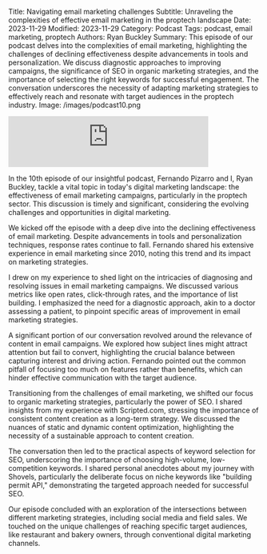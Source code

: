 Title: Navigating email marketing challenges
Subtitle: Unraveling the complexities of effective email marketing in the proptech landscape
Date: 2023-11-29
Modified: 2023-11-29
Category: Podcast
Tags: podcast, email marketing, proptech
Authors: Ryan Buckley
Summary: This episode of our podcast delves into the complexities of email marketing, highlighting the challenges of declining effectiveness despite advancements in tools and personalization. We discuss diagnostic approaches to improving campaigns, the significance of SEO in organic marketing strategies, and the importance of selecting the right keywords for successful engagement. The conversation underscores the necessity of adapting marketing strategies to effectively reach and resonate with target audiences in the proptech industry.
Image: /images/podcast10.png


<iframe src="https://podcasters.spotify.com/pod/show/thisweekinproptech/embed/episodes/SEO-for-Proptech-e2cqe2k/a-aamqgs7" height="102px" width="400px" frameborder="0" scrolling="no"></iframe>

In the 10th episode of our insightful podcast, Fernando Pizarro and I, Ryan Buckley, tackle a vital topic in today's digital marketing landscape: the effectiveness of email marketing campaigns, particularly in the proptech sector. This discussion is timely and significant, considering the evolving challenges and opportunities in digital marketing.

We kicked off the episode with a deep dive into the declining effectiveness of email marketing. Despite advancements in tools and personalization techniques, response rates continue to fall. Fernando shared his extensive experience in email marketing since 2010, noting this trend and its impact on marketing strategies.

I drew on my experience to shed light on the intricacies of diagnosing and resolving issues in email marketing campaigns. We discussed various metrics like open rates, click-through rates, and the importance of list building. I emphasized the need for a diagnostic approach, akin to a doctor assessing a patient, to pinpoint specific areas of improvement in email marketing strategies.

A significant portion of our conversation revolved around the relevance of content in email campaigns. We explored how subject lines might attract attention but fail to convert, highlighting the crucial balance between capturing interest and driving action. Fernando pointed out the common pitfall of focusing too much on features rather than benefits, which can hinder effective communication with the target audience.

Transitioning from the challenges of email marketing, we shifted our focus to organic marketing strategies, particularly the power of SEO. I shared insights from my experience with Scripted.com, stressing the importance of consistent content creation as a long-term strategy. We discussed the nuances of static and dynamic content optimization, highlighting the necessity of a sustainable approach to content creation.

The conversation then led to the practical aspects of keyword selection for SEO, underscoring the importance of choosing high-volume, low-competition keywords. I shared personal anecdotes about my journey with Shovels, particularly the deliberate focus on niche keywords like "building permit API," demonstrating the targeted approach needed for successful SEO.

Our episode concluded with an exploration of the intersections between different marketing strategies, including social media and field sales. We touched on the unique challenges of reaching specific target audiences, like restaurant and bakery owners, through conventional digital marketing channels.